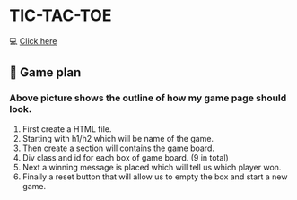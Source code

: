 # TIC-TAC-TOE 
:computer: [Click here](https://seema987.github.io/Tic-Tac-Toe/)
## :memo: Game plan

### Above picture shows the outline of how my game page should look. 
1. First create a HTML file. 
2. Starting with h1/h2 which will be name of the game. 
3. Then create a section will contains the game board. 
4. Div class and id for each box of game board. (9 in total)
5. Next a winning message is placed which will tell us which player won.
6. Finally a reset button that will allow us to empty the box and start a new game.













